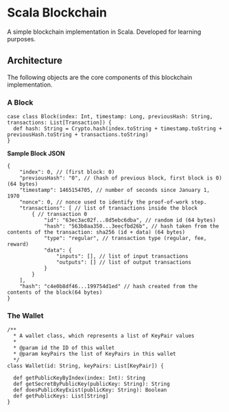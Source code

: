 # Scala Blockchain
A simple blockchain implementation in Scala.  Developed for learning purposes.

## Architecture
The following objects are the core components of this blockchain implementation.

### A Block
```
case class Block(index: Int, timestamp: Long, previousHash: String, transactions: List[Transaction]) {
  def hash: String = Crypto.hash(index.toString + timestamp.toString + previousHash.toString + transactions.toString)
}
```

**Sample Block JSON**
```
{
	"index": 0, // (first block: 0)
	"previousHash": "0", // (hash of previous block, first block is 0) (64 bytes)
	"timestamp": 1465154705, // number of seconds since January 1, 1970
	"nonce": 0, // nonce used to identify the proof-of-work step.
	"transactions": [ // list of transactions inside the block
		{ // transaction 0
			"id": "63ec3ac02f...8d5ebc6dba", // random id (64 bytes)
			"hash": "563b8aa350...3eecfbd26b", // hash taken from the contents of the transaction: sha256 (id + data) (64 bytes)
			"type": "regular", // transaction type (regular, fee, reward)
			"data": {
				"inputs": [], // list of input transactions
				"outputs": [] // list of output transactions
			}
		}
	],
	"hash": "c4e0b8df46...199754d1ed" // hash created from the contents of the block(64 bytes)
}
```

### The Wallet 

```
/**
  * A wallet class, which represents a list of KeyPair values
  *
  * @param id the ID of this wallet
  * @param keyPairs the list of KeyPairs in this wallet
  */
class Wallet(id: String, keyPairs: List[KeyPair]) {

  def getPublicKeyByIndex(index: Int): String
  def getSecretByPublicKey(publicKey: String): String
  def doesPublicKeyExist(publicKey: String): Boolean
  def getPublicKeys: List[String]
}
```
